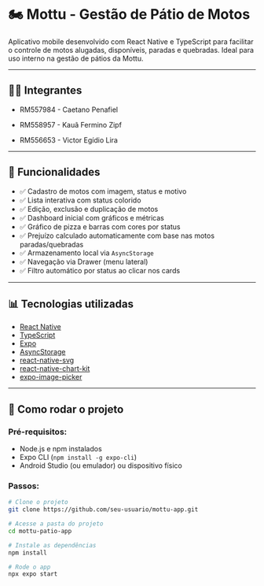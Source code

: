 # 🏍️ Mottu - Gestão de Pátio de Motos

Aplicativo mobile desenvolvido com React Native e TypeScript para facilitar o controle de motos alugadas, disponíveis, paradas e quebradas. Ideal para uso interno na gestão de pátios da Mottu.

---

## 👨‍💻 Integrantes

 - RM557984 - Caetano Penafiel
   
 - RM558957 - Kauã Fermino Zipf

 - RM556653 - Victor Egídio Lira

---

## 📱 Funcionalidades

- ✅ Cadastro de motos com imagem, status e motivo
- ✅ Lista interativa com status colorido
- ✅ Edição, exclusão e duplicação de motos
- ✅ Dashboard inicial com gráficos e métricas
- ✅ Gráfico de pizza e barras com cores por status
- ✅ Prejuízo calculado automaticamente com base nas motos paradas/quebradas
- ✅ Armazenamento local via `AsyncStorage`
- ✅ Navegação via Drawer (menu lateral)
- ✅ Filtro automático por status ao clicar nos cards

---

## 📊 Tecnologias utilizadas

- [React Native](https://reactnative.dev/)
- [TypeScript](https://www.typescriptlang.org/)
- [Expo](https://expo.dev/)
- [AsyncStorage](https://docs.expo.dev/versions/latest/sdk/async-storage/)
- [react-native-svg](https://github.com/software-mansion/react-native-svg)
- [react-native-chart-kit](https://github.com/indiespirit/react-native-chart-kit)
- [expo-image-picker](https://docs.expo.dev/versions/latest/sdk/imagepicker/)

---

## 🚀 Como rodar o projeto

### Pré-requisitos:

- Node.js e npm instalados
- Expo CLI (`npm install -g expo-cli`)
- Android Studio (ou emulador) ou dispositivo físico

### Passos:

```bash
# Clone o projeto
git clone https://github.com/seu-usuario/mottu-app.git

# Acesse a pasta do projeto
cd mottu-patio-app

# Instale as dependências
npm install

# Rode o app
npx expo start
